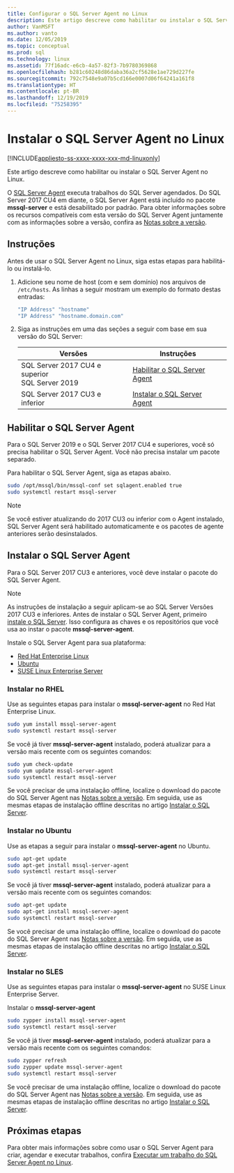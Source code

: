```yaml
---
title: Configurar o SQL Server Agent no Linux
description: Este artigo descreve como habilitar ou instalar o SQL Server Agent no Linux.
author: VanMSFT
ms.author: vanto
ms.date: 12/05/2019
ms.topic: conceptual
ms.prod: sql
ms.technology: linux
ms.assetid: 77f16adc-e6cb-4a57-82f3-7b9780369868
ms.openlocfilehash: b281c60248d86daba36a2cf5628e1ae729d227fe
ms.sourcegitcommit: 792c7548e9a07b5cd166e0007d06f64241a161f8
ms.translationtype: HT
ms.contentlocale: pt-BR
ms.lasthandoff: 12/19/2019
ms.locfileid: "75258395"
---
```

# <a name="install-sql-server-agent-on-linux"></a>Instalar o SQL Server Agent no Linux

[!INCLUDE[appliesto-ss-xxxx-xxxx-xxx-md-linuxonly](../includes/appliesto-ss-xxxx-xxxx-xxx-md-linuxonly.md)]

Este artigo descreve como habilitar ou instalar o SQL Server Agent no Linux.

O [SQL Server Agent](https://docs.microsoft.com/sql/ssms/agent/sql-server-agent) executa trabalhos do SQL Server agendados. Do SQL Server 2017 CU4 em diante, o SQL Server Agent está incluído no pacote **mssql-server** e está desabilitado por padrão. Para obter informações sobre os recursos compatíveis com esta versão do SQL Server Agent juntamente com as informações sobre a versão, confira as [Notas sobre a versão](sql-server-linux-release-notes.md).

## <a name="instructions"></a>Instruções

Antes de usar o SQL Server Agent no Linux, siga estas etapas para habilitá-lo ou instalá-lo.

1. Adicione seu nome de host (com e sem domínio) nos arquivos de `/etc/hosts`. As linhas a seguir mostram um exemplo do formato destas entradas:

   ```bash
   "IP Address" "hostname"
   "IP Address" "hostname.domain.com"
   ```

1. Siga as instruções em uma das seções a seguir com base em sua versão do SQL Server:

   | Versões | Instruções |
   |---|---|
   | SQL Server 2017 CU4 e superior</br>SQL Server 2019 | [Habilitar o SQL Server Agent](#EnableAgentAfterCU4) |
   | SQL Server 2017 CU3 e inferior | [Instalar o SQL Server Agent](#InstallAgentBelowCU4) |

## <a id="EnableAgentAfterCU4"></a>Habilitar o SQL Server Agent

Para o SQL Server 2019 e o SQL Server 2017 CU4 e superiores, você só precisa habilitar o SQL Server Agent. Você não precisa instalar um pacote separado.

Para habilitar o SQL Server Agent, siga as etapas abaixo.

```bash
sudo /opt/mssql/bin/mssql-conf set sqlagent.enabled true 
sudo systemctl restart mssql-server
```

> [!NOTE]
> Se você estiver atualizando do 2017 CU3 ou inferior com o Agent instalado, SQL Server Agent será habilitado automaticamente e os pacotes de agente anteriores serão desinstalados.  

## <a name="InstallAgentBelowCU4"></a>Instalar o SQL Server Agent

Para o SQL Server 2017 CU3 e anteriores, você deve instalar o pacote do SQL Server Agent.

> [!NOTE]
> As instruções de instalação a seguir aplicam-se ao SQL Server Versões 2017 CU3 e inferiores. Antes de instalar o SQL Server Agent, primeiro [instale o SQL Server](sql-server-linux-setup.md#platforms). Isso configura as chaves e os repositórios que você usa ao instar o pacote **mssql-server-agent**.

Instale o SQL Server Agent para sua plataforma:
- [Red Hat Enterprise Linux](#RHEL)
- [Ubuntu](#ubuntu)
- [SUSE Linux Enterprise Server](#SLES)

### <a name="RHEL">Instalar no RHEL</a>

Use as seguintes etapas para instalar o **mssql-server-agent** no Red Hat Enterprise Linux. 

```bash
sudo yum install mssql-server-agent
sudo systemctl restart mssql-server
```

Se você já tiver **mssql-server-agent** instalado, poderá atualizar para a versão mais recente com os seguintes comandos:

```bash
sudo yum check-update
sudo yum update mssql-server-agent
sudo systemctl restart mssql-server
```

Se você precisar de uma instalação offline, localize o download do pacote do SQL Server Agent nas [Notas sobre a versão](sql-server-linux-release-notes.md). Em seguida, use as mesmas etapas de instalação offline descritas no artigo [Instalar o SQL Server](sql-server-linux-setup.md#offline).

### <a name="ubuntu">Instalar no Ubuntu</a>

Use as etapas a seguir para instalar o **mssql-server-agent** no Ubuntu. 

```bash
sudo apt-get update 
sudo apt-get install mssql-server-agent
sudo systemctl restart mssql-server
```

Se você já tiver **mssql-server-agent** instalado, poderá atualizar para a versão mais recente com os seguintes comandos:

```bash
sudo apt-get update 
sudo apt-get install mssql-server-agent
sudo systemctl restart mssql-server
```

Se você precisar de uma instalação offline, localize o download do pacote do SQL Server Agent nas [Notas sobre a versão](sql-server-linux-release-notes.md). Em seguida, use as mesmas etapas de instalação offline descritas no artigo [Instalar o SQL Server](sql-server-linux-setup.md#offline).

### <a name="SLES">Instalar no SLES</a>

Use as seguintes etapas para instalar o **mssql-server-agent** no SUSE Linux Enterprise Server. 

Instalar o **mssql-server-agent** 

```bash
sudo zypper install mssql-server-agent
sudo systemctl restart mssql-server
```

Se você já tiver **mssql-server-agent** instalado, poderá atualizar para a versão mais recente com os seguintes comandos:

```bash
sudo zypper refresh
sudo zypper update mssql-server-agent
sudo systemctl restart mssql-server
```

Se você precisar de uma instalação offline, localize o download do pacote do SQL Server Agent nas [Notas sobre a versão](sql-server-linux-release-notes.md). Em seguida, use as mesmas etapas de instalação offline descritas no artigo [Instalar o SQL Server](sql-server-linux-setup.md#offline).

## <a name="next-steps"></a>Próximas etapas
Para obter mais informações sobre como usar o SQL Server Agent para criar, agendar e executar trabalhos, confira [Executar um trabalho do SQL Server Agent no Linux](sql-server-linux-run-sql-server-agent-job.md).
